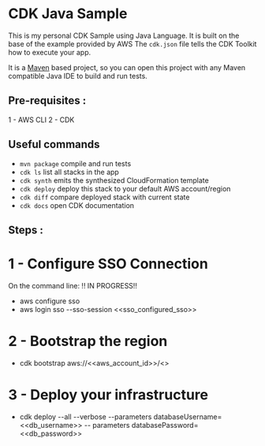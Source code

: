 # CDK Java Sample

This is my personal CDK Sample using Java Language. It is built on the base of the example provided by AWS
The `cdk.json` file tells the CDK Toolkit how to execute your app.

It is a [Maven](https://maven.apache.org/) based project, so you can open this project with any Maven compatible Java
IDE to build and run tests.

## Pre-requisites :

1 - AWS CLI
2 - CDK

## Useful commands

* `mvn package`     compile and run tests
* `cdk ls`          list all stacks in the app
* `cdk synth`       emits the synthesized CloudFormation template
* `cdk deploy`      deploy this stack to your default AWS account/region
* `cdk diff`        compare deployed stack with current state
* `cdk docs`        open CDK documentation

## Steps :

# 1 - Configure SSO Connection
On the command line:
!! IN PROGRESS!!
* aws configure sso
* aws login sso --sso-session <<sso_configured_sso>>

# 2 - Bootstrap the region
* cdk bootstrap aws://<<aws_account_id>>/<<region>>

# 3 - Deploy your infrastructure
* cdk deploy --all --verbose --parameters databaseUsername=<<db_username>> -- parameters databasePassword=<<db_password>>